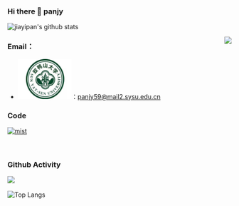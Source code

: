 ### Hi there 👋 panjy


![jiayipan's github stats](https://github-readme-stats.vercel.app/api?username=jiayipan&show_icons=true&theme=vue)
<!--
**jiayipan/jiayipan** is a ✨ _special_ ✨ repository because its `README.md` (this file) appears on your GitHub profile.
--><img align="right" src="https://count.getloli.com/get/@:jiayipan?theme=rule34">


### **Email：**

-   <a href="http://www.sysu.edu.cn/cn/"><code><img height="90" width="120" src="./sch.jpg"></code></a>：panjy59@mail2.sysu.edu.cn


### Code
[![mist](https://github-readme-stats.vercel.app/api/pin/?username=jiayipan&repo=MIST-net)](https://github.com/jiayipan/MIST-net)
<br><br><br>

### Github Activity

[![](https://activity-graph.herokuapp.com/graph?username=jiayipan&theme=dracula)](https://github.com/ashutosh00710/github-readme-activity-graph)

![Top Langs](https://github-readme-stats.vercel.app/api/top-langs/?username=jiayipan)

